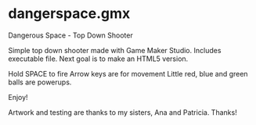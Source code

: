dangerspace.gmx
===============
Dangerous Space - Top Down Shooter

Simple top down shooter made with Game Maker Studio.
Includes executable file.
Next goal is to make an HTML5 version.

Hold SPACE to fire
Arrow keys are for movement
Little red, blue and green balls are powerups.

Enjoy!

Artwork and testing are thanks to my sisters, Ana and Patricia.
Thanks!
